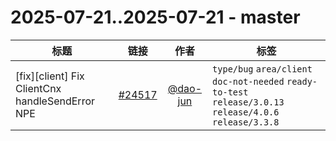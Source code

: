 # 2025-07-21..2025-07-21 - master
| 标题 | 链接 | 作者 | 标签 |
| - | :--: | :--: | - |
| [fix][client] Fix ClientCnx handleSendError NPE | [#24517](https://github.com/apache/pulsar/pull/24517) | [@dao-jun](https://github.com/dao-jun) | `type/bug` `area/client` `doc-not-needed` `ready-to-test` `release/3.0.13` `release/4.0.6` `release/3.3.8`  | 
